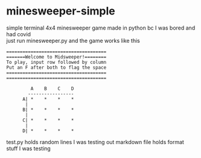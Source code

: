 # minesweeper-simple

simple terminal 4x4 minesweeper game made in python bc I was bored and had covid \
just run minesweeper.py and the game works like this 

```
=====================================
=======Welcome to Midsweeper!========
To play, input row followed by column
Put an F after both to flag the space
=====================================
=====================================

         A    B    C    D
        -----------------
      A| *    *    *    *    
       |
      B| *    *    *    *    
       |
      C| *    *    *    *    
       |
      D| *    *    *    *  
```

test.py holds random lines I was testing out
markdown file holds format stuff I was testing
